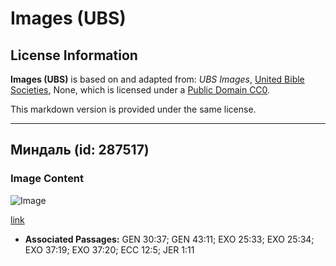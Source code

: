 # Images (UBS)

## License Information

**Images (UBS)** is based on and adapted from: _UBS Images_, [United Bible Societies](https://unitedbiblesocieties.org/), None, which is licensed under a [Public Domain CC0](https://creativecommons.org/public-domain/cc0/).

This markdown version is provided under the same license.



--------------------------------

## Миндаль (id: 287517)

### Image Content

![Image](https://cdn.aquifer.bible/aquifer-content/resources/Media/WEB-0021_almond.jpg)

[link](https://cdn.aquifer.bible/aquifer-content/resources/Media/WEB-0021_almond.jpg)

* **Associated Passages:** GEN 30:37; GEN 43:11; EXO 25:33; EXO 25:34; EXO 37:19; EXO 37:20; ECC 12:5; JER 1:11

